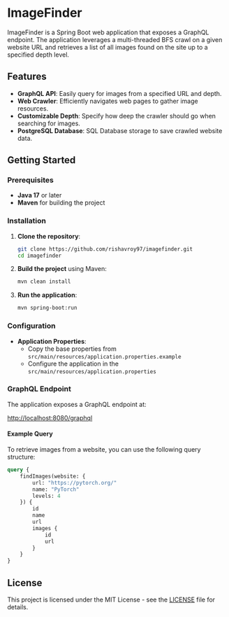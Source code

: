 # ImageFinder

ImageFinder is a Spring Boot web application that exposes a GraphQL endpoint. The application leverages a multi-threaded BFS crawl on a given website URL and retrieves a list of all images found on the site up to a specified depth level.

## Features

- **GraphQL API**: Easily query for images from a specified URL and depth.
- **Web Crawler**: Efficiently navigates web pages to gather image resources.
- **Customizable Depth**: Specify how deep the crawler should go when searching for images.
- **PostgreSQL Database**: SQL Database storage to save crawled website data.

## Getting Started

### Prerequisites

- **Java 17** or later
- **Maven** for building the project

### Installation

1. **Clone the repository**:

    ```bash
    git clone https://github.com/rishavroy97/imagefinder.git
    cd imagefinder
    ```

2. **Build the project** using Maven:

    ```bash
    mvn clean install
    ```

3. **Run the application**:

    ```bash
    mvn spring-boot:run
    ```

### Configuration

- **Application Properties**:
  - Copy the base properties from `src/main/resources/application.properties.example`
  - Configure the application in the `src/main/resources/application.properties` 

### GraphQL Endpoint

The application exposes a GraphQL endpoint at:

[http://localhost:8080/graphql](http://localhost:8080/graphql)


#### Example Query

To retrieve images from a website, you can use the following query structure:

```graphql
query {
    findImages(website: {
        url: "https://pytorch.org/"
        name: "PyTorch"
        levels: 4
    }) {
        id
        name
        url
        images {
            id
            url
        }
    }
}
```

## License
This project is licensed under the MIT License - see the [LICENSE](./LICENSE) file for details.

